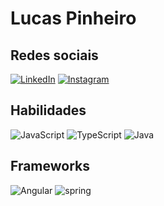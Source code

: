 # Lucas Pinheiro

## Redes sociais
[![LinkedIn](https://img.shields.io/badge/LinkedIn-000?style=for-the-badge&logo=linkedin&logoColor=0E76A8)](https://www.linkedin.com/in/lucascordeiropinheiro/)                 [![Instagram](https://img.shields.io/badge/Instagram-000?style=for-the-badge&logo=instagram)](https://www.instagram.com/lucas.pinheiro13/)

## Habilidades
![JavaScript](https://img.shields.io/badge/JavaScript-000?style=for-the-badge&logo=javascript)           ![TypeScript](https://img.shields.io/badge/TypeScript-000?style=for-the-badge&logo=typescript)    ![Java](https://img.shields.io/badge/Java-000?style=for-the-badge&logo=Java)

## Frameworks
![Angular](https://img.shields.io/badge/Angular-000?style=for-the-badge&logo=angular&logoColor=C3002F)  ![spring](https://img.shields.io/badge/spring-000?style=for-the-badge&logo=spring&logoColor=6DB33F)
